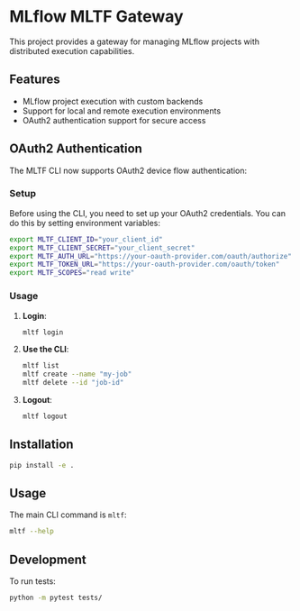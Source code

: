 # MLflow MLTF Gateway

This project provides a gateway for managing MLflow projects with distributed execution capabilities.

## Features

- MLflow project execution with custom backends
- Support for local and remote execution environments
- OAuth2 authentication support for secure access

## OAuth2 Authentication

The MLTF CLI now supports OAuth2 device flow authentication:

### Setup

Before using the CLI, you need to set up your OAuth2 credentials. You can do this by setting environment variables:

```bash
export MLTF_CLIENT_ID="your_client_id"
export MLTF_CLIENT_SECRET="your_client_secret"
export MLTF_AUTH_URL="https://your-oauth-provider.com/oauth/authorize"
export MLTF_TOKEN_URL="https://your-oauth-provider.com/oauth/token"
export MLTF_SCOPES="read write"
```

### Usage

1. **Login**:
   ```bash
   mltf login
   ```

2. **Use the CLI**:
   ```bash
   mltf list
   mltf create --name "my-job"
   mltf delete --id "job-id"
   ```

3. **Logout**:
   ```bash
   mltf logout
   ```

## Installation

```bash
pip install -e .
```

## Usage

The main CLI command is `mltf`:

```bash
mltf --help
```

## Development

To run tests:

```bash
python -m pytest tests/
```
```
